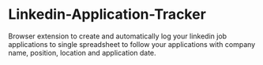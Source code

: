 # Linkedin-Application-Tracker
Browser extension to create and automatically log your linkedin job applications to single spreadsheet to follow your applications with company name, position, location and application date. 
